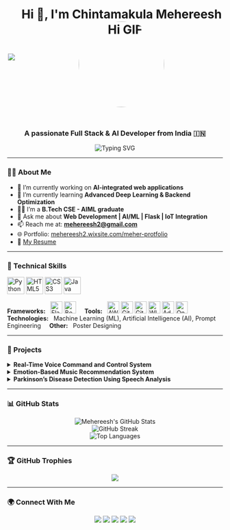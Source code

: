 <h1 align="center" style="display: flex; justify-content: center; align-items: center; gap: 15px;">
<p align="center">
  <img src="https://profile-counter.glitch.me/mehereesh/count.svg?" />
</p>

  <span>Hi 👋, I'm Chintamakula Mehereesh</span>
  <br>
  <img src="https://media.giphy.com/media/v1.Y2lkPTc5MGI3NjExdmxiaGVwczA3Nm05MzhhaDdha2Nqd3F0dHlwd3RyM3FxaTM2cDNuNSZlcD12MV9naWZzX3NlYXJjaCZjdD1n/noyBeNjH4nbtXV5ZLA/giphy.gif" alt="Hi GIF" width="200" style="border-radius: 50%;" />
</h1>

<h3 align="center">A passionate Full Stack & AI Developer from India 🇮🇳</h3>

<p align="center">
  <img src="https://readme-typing-svg.demolab.com?font=Fira+Code&size=22&pause=1000&color=0AFFB8&center=true&vCenter=true&width=435&lines=Web+Developer;AI+%2F+ML+Engineer;Python+%7C+PHP+%7C+Flask+Expert;Passionate+about+Building+Smart+Apps" alt="Typing SVG" />
</p>

---

### 👨‍💻 About Me

- 🔭 I’m currently working on **AI-integrated web applications**
- 🌱 I’m currently learning **Advanced Deep Learning & Backend Optimization**
- 👨‍🎓 I’m a **B.Tech CSE - AIML graduate**
- 💬 Ask me about **Web Development | AI/ML | Flask | IoT Integration**
- 📫 Reach me at: **mehereesh2@gmail.com**
- 🌐 Portfolio: [mehereesh2.wixsite.com/meher-protfolio](https://mehereesh2.wixsite.com/meher-protfolio)
- 📄 [My Resume](https://drive.google.com/file/d/1b-rtsY7K2RzBYG_kA-yfRpJqv7B3n3zH/view?usp=drivesdk)

---

### 🚀 Technical Skills

<p> <img src="https://cdn.jsdelivr.net/gh/devicons/devicon/icons/python/python-original.svg" width="40" alt="Python" /> <img src="https://cdn.jsdelivr.net/gh/devicons/devicon/icons/html5/html5-original.svg" width="40" alt="HTML5" /> <img src="https://cdn.jsdelivr.net/gh/devicons/devicon/icons/css3/css3-original.svg" width="40" alt="CSS3" /> <img src="https://cdn.jsdelivr.net/gh/devicons/devicon/icons/java/java-original.svg" width="40" alt="Java" /> </p>
  <!-- Frameworks -->
  <b>Frameworks:</b> &nbsp;
  <img src="https://cdn.jsdelivr.net/gh/devicons/devicon/icons/flask/flask-original.svg" width="28" title="Flask" />
  <img src="https://cdn.jsdelivr.net/gh/devicons/devicon/icons/bootstrap/bootstrap-plain.svg" width="28" title="Bootstrap" />
  &nbsp;&nbsp;&nbsp;
  <!-- Tools -->
  <b>Tools:</b> &nbsp;
  <img src="https://cdn.jsdelivr.net/gh/devicons/devicon/icons/aws/aws-original.svg" width="28" title="AWS" />
  <img src="https://cdn.jsdelivr.net/gh/devicons/devicon/icons/git/git-original.svg" width="28" title="Git" />
  <img src="https://cdn.jsdelivr.net/gh/devicons/devicon/icons/github/github-original.svg" width="28" title="GitHub" />
  <img src="https://cdn.jsdelivr.net/gh/devicons/devicon/icons/wix/wix-original.svg" width="28" title="WIX" />
  <img src="https://cdn.jsdelivr.net/gh/devicons/devicon/icons/photoshop/photoshop-line.svg" width="28" title="Adobe Photoshop" />
  <img src="https://cdn.jsdelivr.net/gh/devicons/devicon/icons/solidworks/solidworks-original.svg" width="28" title="Onshape" />
  &nbsp;&nbsp;&nbsp;
  <!-- Technologies -->
  <b>Technologies:</b> &nbsp; Machine Learning (ML), Artificial Intelligence (AI), Prompt Engineering
  &nbsp;&nbsp;&nbsp;
  <!-- Others -->
  <b>Other:</b> &nbsp; Poster Designing
</p>

---

### 📁 Projects

<details>
  <summary><b>Real-Time Voice Command and Control System</b></summary>

  - Developed a system with **Flask backend** and **Web Speech API frontend** for real-time voice interactions.  
  - Achieved **92% command accuracy** and **1.2s average response time**.  
  - Built with **HTML, CSS** for UI and integrated **Python command processing**.  
  - Implemented robust error handling and continuous recognition.
</details>

<details>
  <summary><b>Emotion-Based Music Recommendation System</b></summary>

  - Built an AI system detecting user emotions via voice and suggesting music therapy.  
  - Used **MFCC features** and a classification model with a real-time feedback loop.  
  - Implemented an interactive UI using Flask and Python.
</details>

<details>
  <summary><b>Parkinson’s Disease Detection Using Speech Analysis</b></summary>

  - Built an ML model using **Random Forest** to detect symptoms from voice data.  
  - Extracted **MFCC, pitch, and jitter** features from biomedical datasets.  
  - Integrated the system into a mobile-friendly web interface.
</details>

---

### 📊 GitHub Stats

<p align="center">
  <img src="https://github-readme-stats.vercel.app/api?username=mehereesh&show_icons=true&theme=radical" alt="Mehereesh's GitHub Stats" />
  <br/>
  <img src="https://github-readme-streak-stats.herokuapp.com/?user=mehereesh&theme=radical" alt="GitHub Streak" />
  <br/>
  <img src="https://github-readme-stats.vercel.app/api/top-langs/?username=mehereesh&layout=compact&theme=radical" alt="Top Languages" />
</p>

---

### 🏆 GitHub Trophies

<p align="center">
  <img src="https://github-profile-trophy.vercel.app/?username=mehereesh&theme=onedark&row=2&column=3" />
</p>

---

### 🌍 Connect With Me

<p align="center">
  <a href="https://www.linkedin.com/in/chintamakula-mehereesh/" target="_blank"><img src="https://img.shields.io/badge/-LinkedIn-%230A66C2?style=for-the-badge&logo=linkedin&logoColor=white" /></a>
  <a href="https://www.instagram.com/mr._.marico_111" target="_blank"><img src="https://img.shields.io/badge/-Instagram-%23E4405F?style=for-the-badge&logo=instagram&logoColor=white" /></a>
  <a href="https://www.facebook.com/Meher chintamakula" target="_blank"><img src="https://img.shields.io/badge/-Facebook-%233b5998?style=for-the-badge&logo=facebook&logoColor=white" /></a>
  <a href="mailto:mehereesh2@gmail.com" target="_blank"><img src="https://img.shields.io/badge/-Gmail-D14836?style=for-the-badge&logo=gmail&logoColor=white" /></a>
  <a href="https://codepen.io/Meher2901" target="_blank"><img src="https://img.shields.io/badge/-CodePen-black?style=for-the-badge&logo=codepen&logoColor=white" /></a>
</p>

